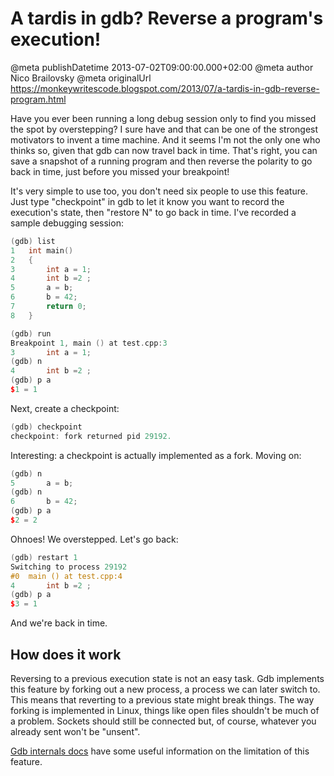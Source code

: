 # A tardis in gdb? Reverse a program's execution!

@meta publishDatetime 2013-07-02T09:00:00.000+02:00
@meta author Nico Brailovsky
@meta originalUrl https://monkeywritescode.blogspot.com/2013/07/a-tardis-in-gdb-reverse-program.html

Have you ever been running a long debug session only to find you missed the spot by overstepping? I sure have and that can be one of the strongest motivators to invent a time machine. And it seems I'm not the only one who thinks so, given that gdb can now travel back in time. That's right, you can save a snapshot of a running program and then reverse the polarity to go back in time, just before you missed your breakpoint!

It's very simple to use too, you don't need six people to use this feature. Just type "checkpoint" in gdb to let it know you want to record the execution's state, then "restore N" to go back in time. I've recorded a sample debugging session:

```c++
(gdb) list
1	int main()
2	{
3	    int a = 1;
4	    int b =2 ;
5	    a = b;
6	    b = 42;
7	    return 0;
8	}

(gdb) run
Breakpoint 1, main () at test.cpp:3
3	    int a = 1;
(gdb) n
4	    int b =2 ;
(gdb) p a
$1 = 1
```

Next, create a checkpoint:

```c++
(gdb) checkpoint
checkpoint: fork returned pid 29192.
```

Interesting: a checkpoint is actually implemented as a fork. Moving on:

```c++
(gdb) n
5	    a = b;
(gdb) n
6	    b = 42;
(gdb) p a
$2 = 2
```

Ohnoes! We overstepped. Let's go back:

```c++
(gdb) restart 1
Switching to process 29192
#0  main () at test.cpp:4
4	    int b =2 ;
(gdb) p a
$3 = 1
```

And we're back in time.

How does it work
----------------

Reversing to a previous execution state is not an easy task. Gdb implements this feature by forking out a new process, a process we can later switch to. This means that reverting to a previous state might break things. The way forking is implemented in Linux, things like open files shouldn't be much of a problem. Sockets should still be connected but, of course, whatever you already sent won't be "unsent".

[Gdb internals docs](http://sourceware.org/gdb/current/onlinedocs/gdbint/Algorithms.html#Algorithms) have some useful information on the limitation of this feature.

